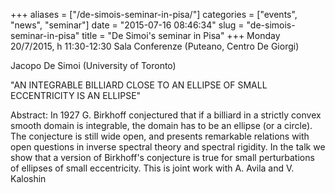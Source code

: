 +++
aliases = ["/de-simois-seminar-in-pisa/"]
categories = ["events", "news", "seminar"]
date = "2015-07-16 08:46:34"
slug = "de-simois-seminar-in-pisa"
title = "De Simoi's seminar in Pisa"
+++
Monday  20/7/2015, h 11:30-12:30 Sala Conferenze (Puteano, Centro De
Giorgi)

Jacopo De Simoi (University of Toronto)

"AN INTEGRABLE BILLIARD CLOSE TO AN ELLIPSE OF SMALL ECCENTRICITY IS AN
ELLIPSE"

Abstract: In 1927 G. Birkhoff conjectured that if a billiard in a
strictly convex smooth domain is integrable, the domain has to be an
ellipse (or a circle). The conjecture is still wide open, and presents
remarkable relations with open questions in inverse spectral theory and
spectral rigidity. In the talk we show that a version of Birkhoff's
conjecture is true for small perturbations of ellipses of small
eccentricity. This is joint work with A. Avila and V. Kaloshin
